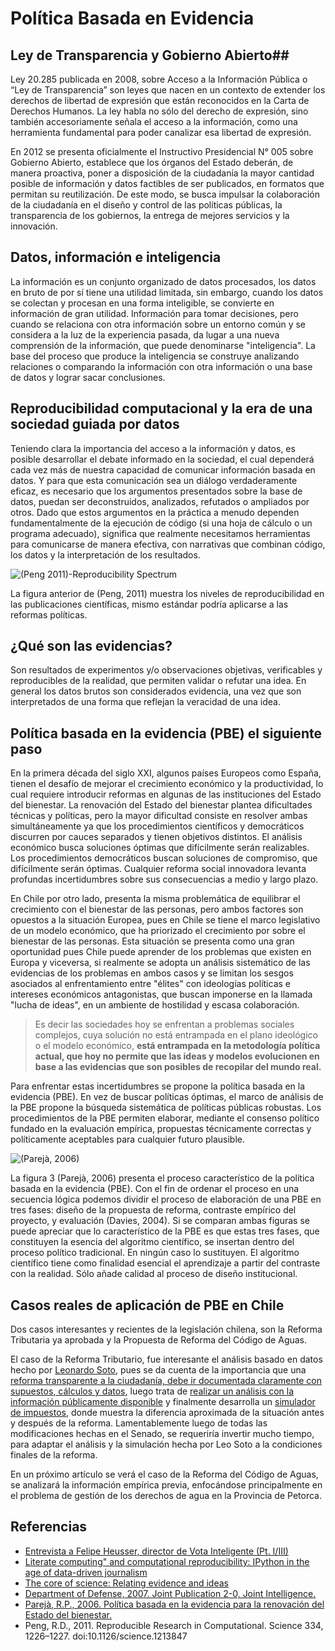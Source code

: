 # Política Basada en Evidencia #

## Ley de Transparencia y Gobierno Abierto##
Ley 20.285 publicada en 2008, sobre Acceso a la Información Pública o “Ley de Transparencia” son leyes que nacen en un contexto de extender los derechos de libertad de expresión que están reconocidos en la Carta de Derechos Humanos. La ley habla no sólo del derecho de expresión, sino también accesoriamente señala el acceso a la información, como una herramienta fundamental para poder canalizar esa libertad de expresión.

En 2012 se presenta oficialmente el Instructivo Presidencial N° 005 sobre Gobierno Abierto, establece que los órganos del Estado deberán, de manera proactiva, poner a disposición de la ciudadanía la mayor cantidad posible de información y datos factibles de ser publicados, en formatos que permitan su reutilización. De este modo, se busca impulsar la colaboración de la ciudadanía en el diseño y control de las políticas públicas, la transparencia de los gobiernos, la entrega de mejores servicios y la innovación.

## Datos, información e inteligencia ##
La información es un conjunto organizado de datos procesados, los datos en bruto de por sí tiene una utilidad limitada, sin embargo, cuando los datos se colectan y procesan en una forma inteligible, se convierte en información de gran utilidad. Información para tomar decisiones, pero cuando se relaciona con otra información sobre un entorno común y se considera a la luz de la experiencia pasada, da lugar a una nueva comprensión de la información, que puede denominarse "inteligencia".
La base del proceso que produce la inteligencia se construye analizando relaciones o comparando la información con otra información o una base de datos y lograr sacar conclusiones.

## Reproducibilidad computacional y la era de una sociedad guiada por datos ##
Teniendo clara la importancia del acceso a la información y datos, es posible desarrollar el debate informado en la sociedad, el cual dependerá cada vez más de nuestra capacidad de comunicar información basada en datos. Y para que esta comunicación sea un diálogo verdaderamente eficaz, es necesario que los argumentos presentados sobre la base de datos, puedan ser deconstruidos, analizados, refutados o ampliados por otros. Dado que estos argumentos en la práctica a menudo dependen fundamentalmente de la ejecución de código (si una hoja de cálculo o un programa adecuado), significa que realmente necesitamos herramientas para comunicarse de manera efectiva, con narrativas que combinan código, los datos y la interpretación de los resultados.

![(Peng 2011)-Reproducibility Spectrum](https://lh3.googleusercontent.com/-FKr35NwO_PM/VDygb3HNu-I/AAAAAAAAAww/DF_fecm0qmU/w829-h262-no/Reproducibility%2BSpectrum.png)

La figura anterior de (Peng, 2011) muestra los niveles de reproducibilidad en las publicaciones científicas, mismo estándar podría aplicarse a las reformas políticas.

## ¿Qué son las evidencias? ##
Son resultados de experimentos y/o observaciones objetivas, verificables y reproducibles de la realidad, que permiten validar o refutar una idea. En general los datos brutos son considerados evidencia, una vez que son interpretados de una forma que reflejan la veracidad de una idea.

## Política basada en la evidencia (PBE) el siguiente paso ##
En la primera década del siglo XXI, algunos países Europeos como España, tienen el desafío de mejorar el crecimiento económico y la productividad, lo cual requiere introducir reformas en algunas de las instituciones del Estado del bienestar. La renovación del Estado del bienestar plantea dificultades técnicas y políticas, pero la mayor dificultad consiste en resolver ambas simultáneamente ya que los procedimientos científicos y democráticos discurren por cauces separados y tienen objetivos distintos. El análisis económico busca soluciones óptimas que difícilmente serán realizables. Los procedimientos democráticos buscan soluciones de compromiso, que difícilmente serán óptimas. Cualquier reforma
social innovadora levanta profundas incertidumbres sobre sus consecuencias a medio y largo plazo. 

En Chile por otro lado, presenta la misma problemática de equilibrar el crecimiento con el bienestar de las personas, pero ambos factores son opuestos a la situación Europea, pues en Chile se tiene el marco legislativo de un modelo económico, que ha priorizado el crecimiento por sobre el bienestar de las personas. Esta situación se presenta como una gran oportunidad pues Chile puede aprender de los problemas que existen en Europa y viceversa, si realmente se adopta un análisis sistemático de las evidencias de los problemas en ambos casos y se limitan los sesgos asociados al enfrentamiento entre "élites" con ideologías políticas e intereses económicos antagonistas, que buscan imponerse en la llamada "lucha de ideas", en un ambiente de hostilidad y escasa colaboración.

> Es decir las sociedades hoy se enfrentan a problemas sociales complejos, cuya solución no está entrampada en el plano ideológico o el modelo económico, **está entrampada en la metodología política actual, que hoy no permite que las ideas y modelos evolucionen en base a las evidencias que son posibles de recopilar del mundo real.**

Para enfrentar estas incertidumbres se propone la política basada en la evidencia (PBE). En vez de buscar políticas óptimas, el marco de análisis de la PBE propone la búsqueda sistemática de políticas públicas robustas. Los procedimientos de la PBE permiten elaborar, mediante el consenso político fundado en la evaluación empírica, propuestas técnicamente correctas y políticamente aceptables para cualquier futuro plausible. 

![(Parejà, 2006)](https://lh3.googleusercontent.com/-f_nPPDrMBxw/VDygZWC_wzI/AAAAAAAAAwo/CUBHl1xAkdM/w933-h587-no/PBE_proceso.png)

La figura 3 (Parejà, 2006) presenta el proceso característico de la política basada en la evidencia (PBE). Con el fin de ordenar el proceso en una secuencia lógica podemos dividir el proceso de elaboración de una PBE en tres fases: diseño de la propuesta de reforma, contraste empírico del proyecto, y evaluación (Davies, 2004). Si se comparan ambas figuras se puede apreciar que lo característico de la PBE es que estas tres fases, que constituyen la esencia del algoritmo científico, se insertan dentro del proceso político tradicional. En ningún caso lo sustituyen. El algoritmo científico tiene como finalidad esencial el aprendizaje a partir del contraste con la realidad. Sólo añade calidad al proceso de diseño institucional.

## Casos reales de aplicación de PBE en Chile ##
Dos casos interesantes y recientes de la legislación chilena, son la Reforma Tributaria ya aprobada y la Propuesta de Reforma del Código de Aguas.

El caso de la Reforma Tributario, fue interesante el análisis basado en datos hecho por [Leonardo Soto](http://about.me/leo.soto), pues se da cuenta de la importancia que una [reforma transparente a la ciudadanía, debe ir documentada claramente con supuestos, cálculos y datos](http://arreglandoelmundo.leosoto.com/los-expertos-y-su-falta-de-transparencia/), luego trata de [realizar un análisis con la información públicamente disponible](http://arreglandoelmundo.leosoto.com/si-no-es-el-fut-entonces-que/) y finalmente desarrolla un [simulador de impuestos](http://continuum.cl/simulador-impuestos/), donde muestra la diferencia aproximada de la situación antes y después de la reforma.
Lamentablemente luego de todas las modificaciones hechas en el Senado, se requeriría invertir mucho tiempo, para adaptar el análisis y la simulación hecha por Leo Soto a la condiciones finales de la reforma.

En un próximo artículo se verá el caso de la Reforma del Código de Aguas, se analizará la información empírica previa, enfocándose principalmente en el problema de gestión de los derechos de agua en la Provincia de Petorca.

## Referencias ##

- [Entrevista a Felipe Heusser, director de Vota Inteligente (Pt. I/III)](http://www.betazeta.com/irock/chw/post/entrevista-a-felipe-heusser-director-de-vota-inteligente-pt-iiii/)
- [Literate computing" and computational reproducibility: IPython in the age of data-driven journalism](http://blog.fperez.org/2013/04/literate-computing-and-computational.html)
- [The core of science: Relating evidence and ideas](http://http://undsci.berkeley.edu/article/coreofscience_01)
- [Department of Defense, 2007. Joint Publication 2-0, Joint Intelligence.](http://http://www.dtic.mil/doctrine/new_pubs/jp2_0.pdf)
- [Parejà, R.P., 2006. Política basada en la evidencia para la renovación del Estado del bienestar.](http://http://dialnet.unirioja.es/servlet/articulo?codigo=3135981)
- Peng, R.D., 2011. Reproducible Research in Computational. Science 334, 1226–1227. doi:10.1126/science.1213847



